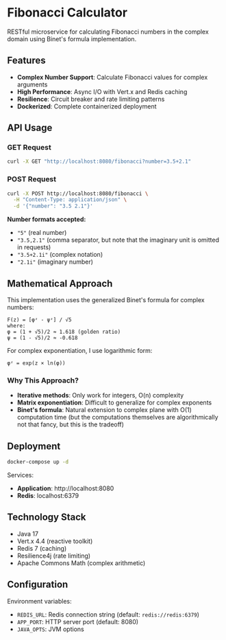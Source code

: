 # Fibonacci Calculator

RESTful microservice for calculating Fibonacci numbers in the complex domain using Binet's formula implementation.

## Features

- **Complex Number Support**: Calculate Fibonacci values for complex arguments
- **High Performance**: Async I/O with Vert.x and Redis caching
- **Resilience**: Circuit breaker and rate limiting patterns
- **Dockerized**: Complete containerized deployment

## API Usage

### GET Request
```bash
curl -X GET "http://localhost:8080/fibonacci?number=3.5+2.1"
```

### POST Request
```bash
curl -X POST http://localhost:8080/fibonacci \
  -H "Content-Type: application/json" \
  -d '{"number": "3.5 2.1"}'
```

**Number formats accepted:**
- `"5"` (real number) 
- `"3.5,2.1"` (comma separator, but note that the imaginary unit is omitted in requests)
- `"3.5+2.1i"` (complex notation)
- `"2.1i"` (imaginary number)

## Mathematical Approach

This implementation uses the generalized Binet's formula for complex numbers:

```
F(z) = [φᶻ - ψᶻ] / √5
where:
φ = (1 + √5)/2 ≈ 1.618 (golden ratio)
ψ = (1 - √5)/2 ≈ -0.618
```

For complex exponentiation, I use logarithmic form:
```
φᶻ = exp(z × ln(φ))
```

### Why This Approach?
- **Iterative methods**: Only work for integers, O(n) complexity
- **Matrix exponentiation**: Difficult to generalize for complex exponents
- **Binet's formula**: Natural extension to complex plane with O(1) computation time (but the computations themselves are algorithmically not that fancy, but this is the tradeoff)

## Deployment

```bash
docker-compose up -d
```

Services:
- **Application**: http://localhost:8080
- **Redis**: localhost:6379

## Technology Stack

- Java 17
- Vert.x 4.4 (reactive toolkit)
- Redis 7 (caching)
- Resilience4j (rate limiting)
- Apache Commons Math (complex arithmetic)

## Configuration

Environment variables:
- `REDIS_URL`: Redis connection string (default: `redis://redis:6379`)
- `APP_PORT`: HTTP server port (default: 8080)
- `JAVA_OPTS`: JVM options
